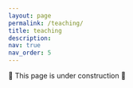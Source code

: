```yaml
---
layout: page
permalink: /teaching/
title: teaching
description:
nav: true
nav_order: 5
---
```


🚧 This page is under construction 🚧
